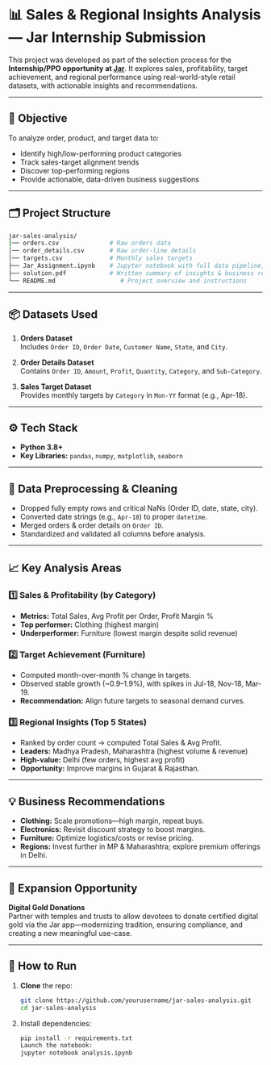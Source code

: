 # 📊 Sales & Regional Insights Analysis — Jar Internship Submission

This project was developed as part of the selection process for the **Internship/PPO opportunity at [Jar](https://www.myjar.app/)**. It explores sales, profitability, target achievement, and regional performance using real-world-style retail datasets, with actionable insights and recommendations.

---

## 🧾 Objective

To analyze order, product, and target data to:
- Identify high/low-performing product categories  
- Track sales-target alignment trends  
- Discover top-performing regions  
- Provide actionable, data-driven business suggestions  

---

## 🗂️ Project Structure

```bash
jar-sales-analysis/
|── orders.csv              # Raw orders data
│── order_details.csv       # Raw order‐line details
│── targets.csv             # Monthly sales targets
├── Jar_Assignment.ipynb    # Jupyter notebook with full data pipeline, analysis, and plots
├── solution.pdf            # Written summary of insights & business recommendations
└── README.md                  # Project overview and instructions
```
---

## 📦 Datasets Used

1. **Orders Dataset**  
   Includes `Order ID`, `Order Date`, `Customer Name`, `State`, and `City`.

2. **Order Details Dataset**  
   Contains `Order ID`, `Amount`, `Profit`, `Quantity`, `Category`, and `Sub-Category`.

3. **Sales Target Dataset**  
   Provides monthly targets by `Category` in `Mon-YY` format (e.g., Apr-18).

---

## ⚙️ Tech Stack

- **Python 3.8+**  
- **Key Libraries:** `pandas`, `numpy`, `matplotlib`, `seaborn`

---

## 🧹 Data Preprocessing & Cleaning

- Dropped fully empty rows and critical NaNs (Order ID, date, state, city).  
- Converted date strings (e.g., `Apr-18`) to proper `datetime`.  
- Merged orders & order details on `Order ID`.  
- Standardized and validated all columns before analysis.

---

## 📈 Key Analysis Areas

### 1️⃣ Sales & Profitability (by Category)
- **Metrics:** Total Sales, Avg Profit per Order, Profit Margin %  
- **Top performer:** Clothing (highest margin)  
- **Underperformer:** Furniture (lowest margin despite solid revenue)  

### 2️⃣ Target Achievement (Furniture)
- Computed month-over-month % change in targets.  
- Observed stable growth (~0.9–1.9%), with spikes in Jul-18, Nov-18, Mar-19.  
- **Recommendation:** Align future targets to seasonal demand curves.

### 3️⃣ Regional Insights (Top 5 States)
- Ranked by order count → computed Total Sales & Avg Profit.  
- **Leaders:** Madhya Pradesh, Maharashtra (highest volume & revenue)  
- **High-value:** Delhi (few orders, highest avg profit)  
- **Opportunity:** Improve margins in Gujarat & Rajasthan.

---

## 💡 Business Recommendations

- **Clothing:** Scale promotions—high margin, repeat buys.  
- **Electronics:** Revisit discount strategy to boost margins.  
- **Furniture:** Optimize logistics/costs or revise pricing.  
- **Regions:** Invest further in MP & Maharashtra; explore premium offerings in Delhi.

---

## 🔮 Expansion Opportunity

**Digital Gold Donations**  
Partner with temples and trusts to allow devotees to donate certified digital gold via the Jar app—modernizing tradition, ensuring compliance, and creating a new meaningful use-case.

---

## 🚀 How to Run

1. **Clone** the repo:  
   ```bash
   git clone https://github.com/yourusername/jar-sales-analysis.git
   cd jar-sales-analysis
2. Install dependencies:

    ```bash
    pip install -r requirements.txt
    Launch the notebook:
    jupyter notebook analysis.ipynb
    ```

